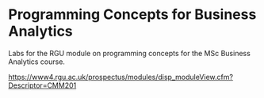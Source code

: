 # Programming Concepts for Business Analytics

Labs for the RGU module on programming concepts for the MSc Business Analytics course.

https://www4.rgu.ac.uk/prospectus/modules/disp_moduleView.cfm?Descriptor=CMM201
